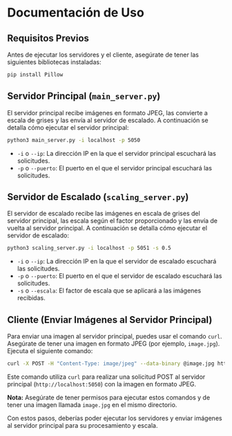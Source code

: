 # Documentación de Uso

## Requisitos Previos

Antes de ejecutar los servidores y el cliente, asegúrate de tener las siguientes bibliotecas instaladas:

```bash
pip install Pillow
```

## Servidor Principal (`main_server.py`)

El servidor principal recibe imágenes en formato JPEG, las convierte a escala de grises y las envía al servidor de escalado. A continuación se detalla cómo ejecutar el servidor principal:

```bash
python3 main_server.py -i localhost -p 5050
```

- `-i` o `--ip`: La dirección IP en la que el servidor principal escuchará las solicitudes.
- `-p` o `--puerto`: El puerto en el que el servidor principal escuchará las solicitudes.

## Servidor de Escalado (`scaling_server.py`)

El servidor de escalado recibe las imágenes en escala de grises del servidor principal, las escala según el factor proporcionado y las envía de vuelta al servidor principal. A continuación se detalla cómo ejecutar el servidor de escalado:

```bash
python3 scaling_server.py -i localhost -p 5051 -s 0.5
```

- `-i` o `--ip`: La dirección IP en la que el servidor de escalado escuchará las solicitudes.
- `-p` o `--puerto`: El puerto en el que el servidor de escalado escuchará las solicitudes.
- `-s` o `--escala`: El factor de escala que se aplicará a las imágenes recibidas.

## Cliente (Enviar Imágenes al Servidor Principal)

Para enviar una imagen al servidor principal, puedes usar el comando `curl`. Asegúrate de tener una imagen en formato JPEG (por ejemplo, `image.jpg`). Ejecuta el siguiente comando:

```bash
curl -X POST -H "Content-Type: image/jpeg" --data-binary @image.jpg http://localhost:5050
```

Este comando utiliza `curl` para realizar una solicitud POST al servidor principal (`http://localhost:5050`) con la imagen en formato JPEG.

**Nota:** Asegúrate de tener permisos para ejecutar estos comandos y de tener una imagen llamada `image.jpg` en el mismo directorio.

Con estos pasos, deberías poder ejecutar los servidores y enviar imágenes al servidor principal para su procesamiento y escala.